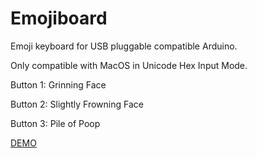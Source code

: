 # Emojiboard

Emoji keyboard for USB pluggable compatible Arduino.

Only compatible with MacOS in Unicode Hex Input Mode.

Button 1: Grinning Face

Button 2: Slightly Frowning Face

Button 3: Pile of Poop

[DEMO](https://www.youtube.com/watch?v=Yc_h_wYcx1E&feature=youtu.be)
